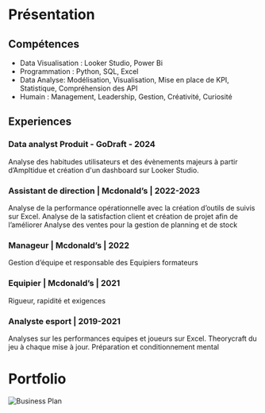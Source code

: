 # Présentation

## Compétences 
- Data Visualisation : Looker Studio, Power Bi
- Programmation : Python, SQL, Excel
- Data Analyse: Modélisation, Visualisation, Mise en place
de KPI, Statistique, Compréhension des API
- Humain : Management, Leadership, Gestion, Créativité,
Curiosité

## Experiences 
### Data analyst Produit - GoDraft - 2024
Analyse des habitudes utilisateurs et des évènements majeurs
à partir d’Ampltidue et création d'un dashboard sur Looker Studio.
### Assistant de direction | Mcdonald’s | 2022-2023
Analyse de la performance opérationnelle avec la création
d’outils de suivis sur Excel.
Analyse de la satisfaction client et création de projet afin de
l’améliorer
Analyse des ventes pour la gestion de planning et de stock
### Manageur | Mcdonald’s | 2022
Gestion d’équipe et responsable des Equipiers formateurs
### Equipier | Mcdonald’s | 2021
Rigueur, rapidité et exigences
### Analyste esport | 2019-2021
Analyses sur les performances equipes et joueurs sur Excel.
Theorycraft du jeu à chaque mise à jour.
Préparation et conditionnement mental



# Portfolio 
![Business Plan](https://github.com/LMatheo/Portfolio/assets/139975373/9a558b14-698b-45d9-b667-93502ed11734)
